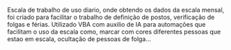 Escala de trabalho de uso diario, onde obtendo os dados da escala mensal, foi criado para facilitar o trabalho de definição de postos, verificação de folgas e férias.
Utilizado VBA com auxilio de IA para automações que facilitam o uso da escala como, marcar com cores diferentes pessoas que estao em escala, ocultação de pessoas de folga...
